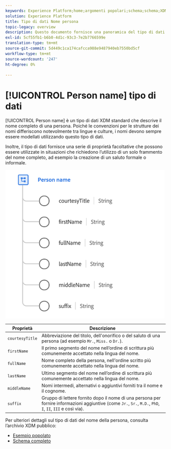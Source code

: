 ```yaml
---
keywords: Experience Platform;home;argomenti popolari;schema;schema;XDM;campi;schemi;schemi;nome completo;xdm:fullName;nome persona;nome;tipo di dati;tipo di dati;tipo di dati;
solution: Experience Platform
title: Tipo di dati Nome persona
topic-legacy: overview
description: Questo documento fornisce una panoramica del tipo di dati XDM Nome persona.
exl-id: 5cf55fb1-b6b0-4d1c-93c3-7e2b7766599e
translation-type: tm+mt
source-git-commit: 5d449c1ca174cafcca988e9487940eb7550bd5cf
workflow-type: tm+mt
source-wordcount: '247'
ht-degree: 0%

---
```


# [!UICONTROL Person name] tipo di dati

[!UICONTROL Person name] è un tipo di dati XDM standard che descrive il nome completo di una persona. Poiché le convenzioni per le strutture dei nomi differiscono notevolmente tra lingue e culture, i nomi devono sempre essere modellati utilizzando questo tipo di dati.

Inoltre, il tipo di dati fornisce una serie di proprietà facoltative che possono essere utilizzate in situazioni che richiedono l’utilizzo di un solo frammento del nome completo, ad esempio la creazione di un saluto formale o informale.

<img src="../images/data-types/person-name.png" width="500" /><br />

| Proprietà | Descrizione |
| --- | --- |
| `courtesyTitle` | Abbreviazione del titolo, dell&#39;onorifico o del saluto di una persona (ad esempio `Mr.`, `Miss.` o `Dr.`). |
| `firstName` | Il primo segmento del nome nell’ordine di scrittura più comunemente accettato nella lingua del nome. |
| `fullName` | Nome completo della persona, nell&#39;ordine scritto più comunemente accettato nella lingua del nome. |
| `lastName` | Ultimo segmento del nome nell’ordine di scrittura più comunemente accettato nella lingua del nome. |
| `middleName` | Nomi intermedi, alternativi o aggiuntivi forniti tra il nome e il cognome. |
| `suffix` | Gruppo di lettere fornito dopo il nome di una persona per fornire informazioni aggiuntive (come `Jr.`, `Sr.`, `M.D.`, `PhD`, `I`, `II`, `III` e così via). |

Per ulteriori dettagli sul tipo di dati del nome della persona, consulta l’archivio XDM pubblico:

* [Esempio popolato](https://github.com/adobe/xdm/blob/master/components/datatypes/person-name.example.1.json)
* [Schema completo](https://github.com/adobe/xdm/blob/master/components/datatypes/person-name.schema.json)
